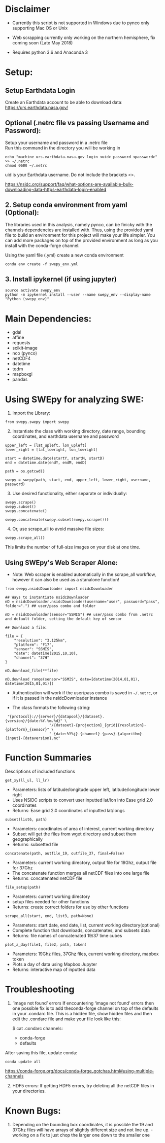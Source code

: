 # Disclaimer

* Currently this script is not supported in Windows due to pynco only supporting Mac OS or Unix   

* Web scrapping currently only working on the northern hemisphere, fix coming soon (Late May 2018)

* Requires python 3.6 and Anaconda 3

# Setup:

## Setup Earthdata Login
Create an Earthdata account to be able to download data: https://urs.earthdata.nasa.gov/  

## Optional (.netrc file vs passing Username and Password):
Setup your username and password in a .netrc file  
Run this command in the directory you will be working in

	echo "machine urs.earthdata.nasa.gov login <uid> password <password>" >> ~/.netrc
	chmod 0600 ~/.netrc
uid is your Earthdata username. Do not include the brackets <>.

https://nsidc.org/support/faq/what-options-are-available-bulk-downloading-data-https-earthdata-login-enabled

## 2. Setup conda environment from yaml (Optional):
The libraries used in this analysis, namely pynco, can be finicky with the channels dependencies are installed with. Thus, using the provided yaml file to build an environment for this project will make your life simpler. You can add more packages on top of the provided environment as long as you install with the conda-forge channel. 	

Using the yaml file (.yml) create a new conda environment
```{python}
conda env create -f swepy_env.yml
```

## 3. Install ipykernel (if using jupyter)

```{python}
source activate swepy_env
python -m ipykernel install --user --name swepy_env --display-name "Python (swepy_env)"
```

# Main Dependencies:
- gdal
- affine
- requests
- scikit-image
- nco (pynco)
- netCDF4
- datetime
- tqdm
- mapboxgl
- pandas


# Using SWEpy for analyzing SWE:

1. Import the Library:
```{python}
from swepy.swepy import swepy
```

2. Instantiate the class with working directory, date range, bounding coordinates, and earthdata username and password

```{python}
upper_left = [lat_upleft, lon_upleft]
lower_right = [lat_lowright, lon_lowright]

start = datetime.date(startY, startM, startD)
end = datetime.date(endY, endM, endD)

path = os.getcwd()

swepy = swepy(path, start, end, upper_left, lower_right, username, password)
```
3. Use desired functionality, either separate or individually:

```{python}
swepy.scrape()
swepy.subset()
swepy.concatenate()

swepy.concatenate(swepy.subset(swepy.scrape()))
```

4. Or, use scrape_all to avoid massive file sizes:
```{python}
swepy.scrape_all()
```
This limits the number of full-size images on your disk at one time.

## Using SWEpy's Web Scraper Alone:

* Note: Web scraper is enabled automatically in the scrape_all workflow, however it can also be used as a stanalone function!

```{python}
from swepy.nsidcDownloader import nsidcDownloader

## Ways to instantiate nsidcDownloader
nD = nsidcDownloader.nsidcDownloader(username="user", password="pass", folder=".") ## user/pass combo and folder

nD = nsidcDownloader(sensor="SSMIS") ## user/pass combo from .netrc and default folder, setting the default key of sensor

## Download a file:

file = {
    "resolution": "3.125km",
    "platform": "F17",
    "sensor": "SSMIS",
    "date": datetime(2015,10,10),
    "channel": "37H"
}

nD.download_file(**file)

nD.download_range(sensor="SSMIS", date=[datetime(2014,01,01), datetime(2015,01,01)])
```

* Authentication will work if the user/pass combo is saved in `~/.netrc`, or if it is passed in the nsidcDownloader instance

* The class formats the following string:

```
 "{protocol}://{server}/{datapool}/{dataset}.{version}/{date:%Y.%m.%d}" \
                    "/{dataset}-{projection}_{grid}{resolution}-{platform}_{sensor}" \
                    "-{date:%Y%j}-{channel}-{pass}-{algorithm}-{input}-{dataversion}.nc"
```

# Function Summaries
Descriptions of included functions
```{python}
get_xy(ll_ul, ll_lr)
```
* Parameters: lists of latitude/longitude upper left, latitude/longitude lower right  
* Uses NSIDC scripts to convert user inputted lat/lon into Ease grid 2.0 coordinates  
* Returns: Ease grid 2.0 coordinates of inputted lat/longs
```{python}
subset(list6, path)
```
* Parameters: coordinates of area of interest, current working directory  
* Subset will get the files from wget directory and subset them geographically  
* Returns: subsetted file
```{python}
concatenate(path, outfile_19, outfile_37, final=False)
```
* Parameters: current working directory, output file for 19Ghz, output file for 37Ghz
* The concatenate function merges all netCDF files into one large file  
* Returns: concatenated netCDF file
```{python}
file_setup(path)
```
* Parameters: current working directory  
* setup files needed for other functions  
* Returns: create correct folders for use by other functions
```{python}
scrape_all(start, end, list3, path=None)
```
* Parameters: start date, end date, list, current working directory(optional)  
* Complete function that downloads, concatenates, and subsets data  
* Returns: file names of concatenated 19/37 time cubes
```{python}
plot_a_day(file1, file2, path, token)
```
* Parameters: 19Ghz files, 37Ghz files, current working directory, mapbox token  
* Plots a day of data using Mapbox Jupyter  
* Returns: interactive map of inputted data


# Troubleshooting

1. ‘image not found’ errors
If encountering ‘image not found’ errors then one possible fix is to add theconda-forge channel on top of the defaults in your .condarc file. This is a hidden file, show hidden files and then edit the .condarc file and make your file look like this:

    $ cat .condarc
    channels:
    - conda-forge
    - defaults

After saving this file, update conda:

    conda update all

https://conda-forge.org/docs/conda-forge_gotchas.html#using-multiple-channels

2. HDF5 errors:
If getting HDF5 errors, try deleting all the netCDF files in your directories.

# Known Bugs:
1. Depending on the bounding box coordinates, it is possible the 19 and 37Ghz files
		will have arrays of slightly different size and not line up.
		- working on a fix to just chop the larger one down to the smaller one

